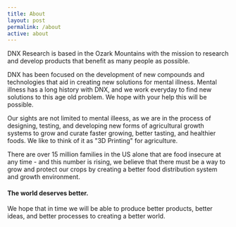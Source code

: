```yaml
---
title: About 
layout: post
permalink: /about
active: about
---
```


DNX Research is based in the Ozark Mountains with the mission to research and develop products that benefit as many people as possible.

DNX has been focused on the development of new compounds and technologies that aid in creating new solutions for mental illness. Mental illness has a long history with DNX, and we work everyday to find new solutions to this age old problem. We hope with your help this will be possible.

Our sights are not limited to mental illeess, as we are in the process of designing, testing, and developing new forms of agricultural growth systems to grow and curate faster growing, better tasting, and healthier foods. We like to think of it as "3D Printing" for agriculture. 

There are over 15 million families in the US alone that are food insecure at any time - and this number is rising, we believe that there must be a way to grow and protect our crops by creating a better food distribution system and growth environment.

#### The world deserves better.

We hope that in time we will be able to produce better products, better ideas, and better processes to creating a better world. 
